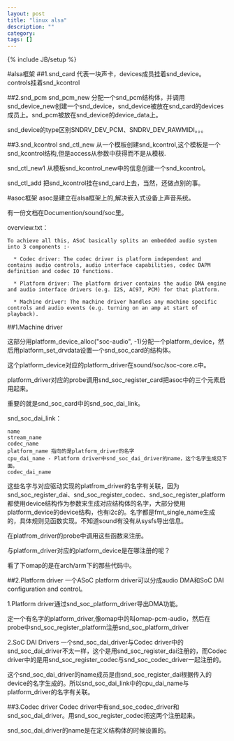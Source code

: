 ```yaml
---
layout: post
title: "linux alsa"
description: ""
category: 
tags: []
---
```

{% include JB/setup %}

#alsa框架
##1.snd_card
代表一块声卡，devices成员挂着snd_device。controls挂着snd_kcontrol

##2.snd_pcm
snd_pcm_new 分配一个snd_pcm结构体，并调用snd_device_new创建一个snd_device，snd_device被放在snd_card的devices成员上。snd_pcm被放在snd_device的device_data上。

snd_device的type区别SNDRV_DEV_PCM、SNDRV_DEV_RAWMIDI。。。

##3.snd_kcontrol
snd_ctl_new 从一个模板创建snd_kcontrol,这个模板是一个snd_kcontrol结构,但是access从参数中获得而不是从模板.

snd_ctl_new1 从模板snd_kcontrol_new中的信息创建一个snd_kcontrol。

snd_ctl_add 把snd_kcontrol挂在snd_card上去，当然，还做点别的事。

#asoc框架
asoc是建立在alsa框架上的,解决嵌入式设备上声音系统。

有一份文档在Documention/sound/soc里。

overview.txt：

    To achieve all this, ASoC basically splits an embedded audio system into 3 components :-
    
      * Codec driver: The codec driver is platform independent and contains audio controls, audio interface capabilities, codec DAPM definition and codec IO functions.
    
      * Platform driver: The platform driver contains the audio DMA engine and audio interface drivers (e.g. I2S, AC97, PCM) for that platform.
    
      * Machine driver: The machine driver handles any machine specific controls and audio events (e.g. turning on an amp at start of playback).

##1.Machine driver

这部分用platform_device_alloc("soc-audio", -1)分配一个platform_device，然后用platform_set_drvdata设置一个snd_soc_card的结构体。

这个platform_device对应的platform_driver在sound/soc/soc-core.c中。

platform_driver对应的probe调用snd_soc_register_card把asoc中的三个元素启用起来。

重要的就是snd_soc_card中的snd_soc_dai_link。

snd_soc_dai_link：

    name
    stream_name
    codec_name
    platform_name 指向的是platform_driver的名字
    cpu_dai_name - Platform driver中snd_soc_dai_driver的name，这个名字生成见下面。
    codec_dai_name

这些名字与对应驱动实现的platfrom_driver的名字有关联，因为snd_soc_register_dai、snd_soc_register_codec、snd_soc_register_platform都使用device结构作为参数来生成对应结构体的名字，大部分使用platform_device的device结构，也有i2c的。名字都是fmt_single_name生成的，具体规则见函数实现。不知道sound有没有从sysfs导出信息。

在platfrom_driver的probe中调用这些函数来注册。

与platform_driver对应的platform_device是在哪注册的呢？

看了下omap的是在arch/arm下的那些代码中。

##2.Platform driver
一个ASoC platform driver可以分成audio DMA和SoC DAI configuration and control。

1.Platform driver通过snd_soc_platform_driver导出DMA功能。

定一个有名字的platform_driver,像omap中的叫omap-pcm-audio，然后在probe中snd_soc_register_platform注册snd_soc_platform_driver


2.SoC DAI Drivers
一个snd_soc_dai_driver与Codec driver中的snd_soc_dai_driver不太一样，这个是用snd_soc_register_dai注册的，而Codec driver中的是用snd_soc_register_codec与snd_soc_codec_driver一起注册的。

这个snd_soc_dai_driver的name成员是由snd_soc_register_dai根据传入的device的名字生成的。所以snd_soc_dai_link中的cpu_dai_name与platform_driver的名字有关联。

##3.Codec driver
Codec driver中有snd_soc_codec_driver和snd_soc_dai_driver。用snd_soc_register_codec把这两个注册起来。

snd_soc_dai_driver的name是在定义结构体的时候设置的。
